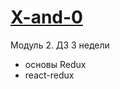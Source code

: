 # [X-and-0](https://alextol-kin.github.io/X-and-0/)
Модуль 2. ДЗ 3 недели
+ основы Redux
+ react-redux
